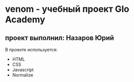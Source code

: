 # venom - учебный проект Glo Academy 
## проект выполнил: Назаров Юрий

 В проекте используется:
 - HTML
 - CSS
 - Javascript
 - Normalize
